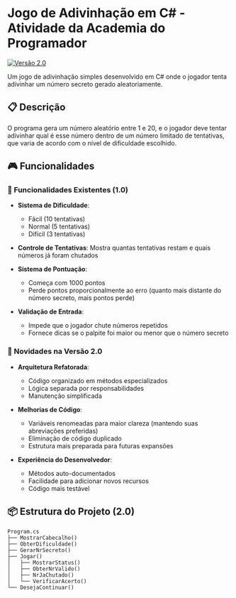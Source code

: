 # Jogo de Adivinhação em C# - Atividade da Academia do Programador

[![Versão 2.0](https://img.shields.io/badge/versão-2.0-blue)](https://github.com/seu-usuario/repositorio/releases/tag/v2.0)

Um jogo de adivinhação simples desenvolvido em C# onde o jogador tenta adivinhar um número secreto gerado aleatoriamente.

## 📋 Descrição

O programa gera um número aleatório entre 1 e 20, e o jogador deve tentar adivinhar qual é esse número dentro de um número limitado de tentativas, que varia de acordo com o nível de dificuldade escolhido.

## 🎮 Funcionalidades

### 🔹 Funcionalidades Existentes (1.0)
- **Sistema de Dificuldade**: 
  - Fácil (10 tentativas)
  - Normal (5 tentativas)
  - Difícil (3 tentativas)
  
- **Controle de Tentativas**: Mostra quantas tentativas restam e quais números já foram chutados

- **Sistema de Pontuação**: 
  - Começa com 1000 pontos
  - Perde pontos proporcionalmente ao erro (quanto mais distante do número secreto, mais pontos perde)
  
- **Validação de Entrada**:
  - Impede que o jogador chute números repetidos
  - Fornece dicas se o palpite foi maior ou menor que o número secreto

### 🚀 Novidades na Versão 2.0
- **Arquitetura Refatorada**:
  - Código organizado em métodos especializados
  - Lógica separada por responsabilidades
  - Manutenção simplificada

- **Melhorias de Código**:
  - Variáveis renomeadas para maior clareza (mantendo suas abreviações preferidas)
  - Eliminação de código duplicado
  - Estrutura mais preparada para futuras expansões

- **Experiência do Desenvolvedor**:
  - Métodos auto-documentados
  - Facilidade para adicionar novos recursos
  - Código mais testável

## 📦 Estrutura do Projeto (2.0)
```plaintext
Program.cs
├── MostrarCabecalho()
├── ObterDificuldade()
├── GerarNrSecreto()
├── Jogar()
│   ├── MostrarStatus()
│   ├── ObterNrValido()
│   ├── NrJaChutado()
│   └── VerificarAcerto()
└── DesejaContinuar()
